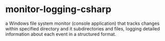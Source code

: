 # monitor-logging-csharp

a Windows file system monitor (console application) that tracks changes within specified directory and it subdirectories and files, logging detailed information about each event in a structured format.
